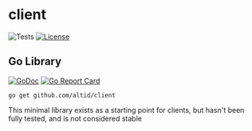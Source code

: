 # client

![Tests](https://github.com/altid/server/workflows/Tests/badge.svg) 
[![License](http://img.shields.io/:license-mit-blue.svg)](http://doge.mit-license.org)

## Go Library

[![GoDoc](https://godoc.org/github.com/golang/gddo?status.svg)](https://godoc.org/github.com/altid/client) [![Go Report Card](https://goreportcard.com/badge/github.com/altid/server)](https://goreportcard.com/report/github.com/altid/client)

`go get github.com/altid/client`

This minimal library exists as a starting point for clients, but hasn't been fully tested, and is not considered stable
